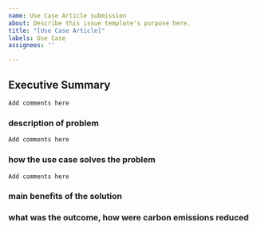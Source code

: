 ```yaml
---
name: Use Case Article submission
about: Describe this issue template's purpose here.
title: "[Use Case Article]"
labels: Use Case
assignees: ''

---
```


## Executive Summary 
```Add comments here```

### description of problem 
```Add comments here```

### how the use case solves the problem
```Add comments here```

### main benefits of the solution

### what was the outcome, how were carbon emissions reduced
